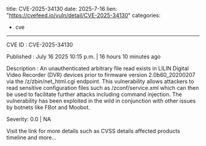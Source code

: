  
title: CVE-2025-34130
date: 2025-7-16
lien: "https://cvefeed.io/vuln/detail/CVE-2025-34130"
categories:
  - cve
---

CVE ID : CVE-2025-34130

Published :  July 16
2025
10:15 p.m. | 16 hours
10 minutes ago

Description : An unauthenticated arbitrary file read exists in LILIN Digital Video Recorder (DVR) devices prior to firmware version 2.0b60_20200207 via the /z/zbin/net_html.cgi endpoint. This vulnerability allows attackers to read sensitive configuration files
such as /zconf/service.xml
which can then be used to facilitate further attacks including command injection. The vulnerability has been exploited in the wild in conjunction with other issues by botnets like FBot and Moobot.

Severity: 0.0 | NA

Visit the link for more details
such as CVSS details
affected products
timeline
and more...
